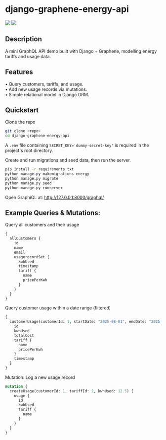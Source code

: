 
# django-graphene-energy-api
[![](https://www.djangoproject.com/m/img/badges/djangoproject120x25.gif)]() [![](https://camo.githubusercontent.com/f4f347ad8671a2f09eba5346bd1daa21a4c5d422f2772cc8d625804368cf7087/687474703a2f2f6772617068656e652d707974686f6e2e6f72672f66617669636f6e2e706e67)]()
## Description
A mini GraphQL API demo built with Django + Graphene, modelling energy tariffs and usage data.

## Features
•	Query customers, tariffs, and usage.  
•	Add new usage records via mutations.  
•	Simple relational model in Django ORM.  

## Quickstart
Clone the repo
```bash
git clone <repo>
cd django-graphene-energy-api
```
A `.env` file containing `SECRET_KEY='dummy-secret-key'` is required in the project's root directory. 

Create and run migrations and seed data, then run the server. 
```bash
pip install -r requirements.txt
python manage.py makemigrations energy
python manage.py migrate
python manage.py seed
python manage.py runserver
```
Open GraphiQL at: http://127.0.0.1:8000/graphql/

## Example Queries & Mutations: 
Query all customers and their usage
```graphql
{
  allCustomers {
    id
    name
    email
    usagerecordSet {
      kwhUsed
      timestamp
      tariff {
        name
        pricePerKwh
      }
    }
  }
}
```
Query customer usage within a date range (filtered)
```graphql
{
  customerUsage(customerId: 1, startDate: "2025-08-01", endDate: "2025-08-31") {
    id
    kwhUsed
    totalCost
    tariff {
      name
      pricePerKwh
    }
    timestamp
  }
}
```
Mutation: Log a new usage record
```graphql
mutation {
  createUsage(customerId: 1, tariffId: 2, kwhUsed: 12.5) {
    usage {
      id
      kwhUsed
      tariff {
        name
      }
    }
  }
}
```
